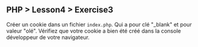 ## PHP > Lesson4 > Exercise3

Créer un cookie dans un fichier `index.php`.
Qui a pour clé "\_blank" et pour valeur "olé".
Vérifiez que votre cookie a bien été créé dans la console développeur de votre navigateur.

